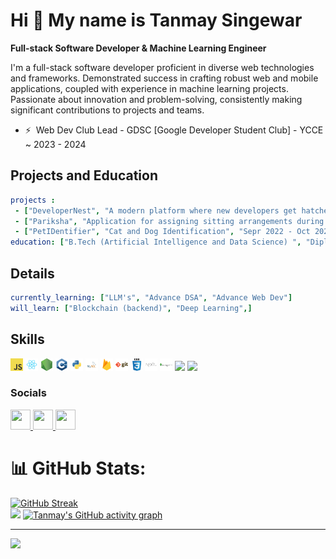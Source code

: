 Hi 👋 My name is Tanmay Singewar
=======================================================================================================================================

**Full-stack Software Developer & Machine Learning Engineer**

I'm a full-stack software developer proficient in diverse web technologies and frameworks. Demonstrated success in crafting robust web and mobile applications, coupled with experience in machine learning projects. Passionate about innovation and problem-solving, consistently making significant contributions to projects and teams.
* ⚡  Web Dev Club Lead - GDSC \[Google Developer Student Club\] - YCCE ~ 2023 - 2024
## Projects and Education
 ```yaml
projects : 
  - ["DeveloperNest", "A modern platform where new developers get hatched.", "March 2023 - October 2023"]
  - ["Pariksha", "Application for assigning sitting arrangements during the examination.", "Jan 2023 - March 2023"]
  - ["PetIDentifier", "Cat and Dog Identification", "Sepr 2022 - Oct 2022"]
education: ["B.Tech (Artificial Intelligence and Data Science) ", "Diploma in Electronics And Telecommunication"]
```
## Details
``` yaml
currently_learning: ["LLM's", "Advance DSA", "Advance Web Dev"]
will_learn: ["Blockchain (backend)", "Deep Learning",]
```
## Skills

<code><img height="20" src="https://raw.githubusercontent.com/github/explore/80688e429a7d4ef2fca1e82350fe8e3517d3494d/topics/javascript/javascript.png"></code>
<code><img height="20" src="https://raw.githubusercontent.com/github/explore/80688e429a7d4ef2fca1e82350fe8e3517d3494d/topics/react/react.png"></code>
<code><img height="20" src="https://raw.githubusercontent.com/github/explore/80688e429a7d4ef2fca1e82350fe8e3517d3494d/topics/nodejs/nodejs.png"></code>
<code><img height="20" src="https://raw.githubusercontent.com/github/explore/80688e429a7d4ef2fca1e82350fe8e3517d3494d/topics/cpp/cpp.png"></code>
<code><img height="20" src="https://raw.githubusercontent.com/github/explore/80688e429a7d4ef2fca1e82350fe8e3517d3494d/topics/python/python.png"></code>
<code><img height="20" src="https://raw.githubusercontent.com/github/explore/80688e429a7d4ef2fca1e82350fe8e3517d3494d/topics/mysql/mysql.png"></code>
<code><img height="20" src="https://raw.githubusercontent.com/github/explore/80688e429a7d4ef2fca1e82350fe8e3517d3494d/topics/firebase/firebase.png"></code>
<code><img height="20" src="https://raw.githubusercontent.com/github/explore/80688e429a7d4ef2fca1e82350fe8e3517d3494d/topics/git/git.png"></code>
<code><img height="20" src="https://raw.githubusercontent.com/github/explore/80688e429a7d4ef2fca1e82350fe8e3517d3494d/topics/css/css.png"></code>
<code><img height="20" src="https://raw.githubusercontent.com/github/explore/80688e429a7d4ef2fca1e82350fe8e3517d3494d/topics/nextjs/nextjs.png"></code>
<code><img height="20" src="https://raw.githubusercontent.com/github/explore/80688e429a7d4ef2fca1e82350fe8e3517d3494d/topics/mongodb/mongodb.png"></code>
<code><img height="20" src="https://raw.githubusercontent.com/github/explore/80688e429a7d4ef2fca1e82350fe8e3517d3494d/topics/reactnative/reactnative.png"></code>
<code><img height="20" src="https://raw.githubusercontent.com/github/explore/80688e429a7d4ef2fca1e82350fe8e3517d3494d/topics/expo/expo.png"></code>

### Socials

<p align="left"> <a href="https://www.github.com/tanmaysingewar" target="_blank" rel="noreferrer"> <picture> <source media="(prefers-color-scheme: dark)" srcset="https://raw.githubusercontent.com/danielcranney/readme-generator/main/public/icons/socials/github-dark.svg" /> <source media="(prefers-color-scheme: light)" srcset="https://raw.githubusercontent.com/danielcranney/readme-generator/main/public/icons/socials/github.svg" /> <img src="https://raw.githubusercontent.com/danielcranney/readme-generator/main/public/icons/socials/github.svg" width="32" height="32" /> </picture> </a> <a href="https://www.linkedin.com/in/tanmaysingewar" target="_blank" rel="noreferrer"> <picture> <source media="(prefers-color-scheme: dark)" srcset="https://raw.githubusercontent.com/danielcranney/readme-generator/main/public/icons/socials/linkedin-dark.svg" /> <source media="(prefers-color-scheme: light)" srcset="https://raw.githubusercontent.com/danielcranney/readme-generator/main/public/icons/socials/linkedin.svg" /> <img src="https://raw.githubusercontent.com/danielcranney/readme-generator/main/public/icons/socials/linkedin.svg" width="32" height="32" /> </picture> </a> <a href="https://www.x.com/tanmay_singewar" target="_blank" rel="noreferrer"> <picture> <source media="(prefers-color-scheme: dark)" srcset="https://raw.githubusercontent.com/danielcranney/readme-generator/main/public/icons/socials/twitter-dark.svg" /> <source media="(prefers-color-scheme: light)" srcset="https://raw.githubusercontent.com/danielcranney/readme-generator/main/public/icons/socials/twitter.svg" /> <img src="https://raw.githubusercontent.com/danielcranney/readme-generator/main/public/icons/socials/twitter.svg" width="32" height="32" /> </picture> </a></p>

# 📊 GitHub Stats:
[![GitHub Streak](https://streak-stats.demolab.com?user=tanmaysingewar&theme=dark)](https://git.io/streak-stats)<br/>
![](https://github-readme-stats.vercel.app/api/top-langs/?username=tanmaysingewar&theme=dark&hide_border=false&include_all_commits=false&count_private=false&layout=compact)
[![Tanmay's GitHub activity graph](https://github-readme-activity-graph.vercel.app/graph?username=tanmaysingewar&theme=github-compact)](https://github.com/tanmaysingewar/github-readme-activity-graph)

---
[![](https://visitcount.itsvg.in/api?id=tanmaysingewar&icon=0&color=0)](https://visitcount.itsvg.in)

<!-- Proudly created with GPRM ( https://gprm.itsvg.in ) -->

